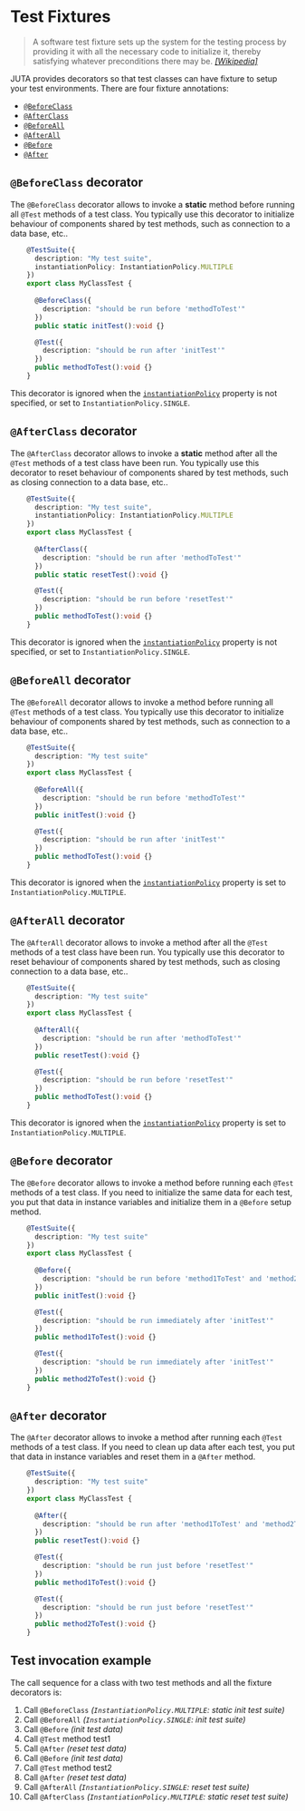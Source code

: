 # Test Fixtures

> A software test fixture sets up the system for the testing process by providing it with all the necessary code to initialize it, thereby satisfying whatever preconditions there may be. [_[Wikipedia]_](https://en.wikipedia.org/wiki/Test_fixture)

JUTA provides decorators so that test classes can have fixture to setup your test environments.
There are four fixture annotations:
* [`@BeforeClass`](./docs/reference/jec-apis/juta/test-fixtures#beforeclass-decorator)
* [`@AfterClass`](./docs/reference/jec-apis/juta/test-fixtures#afterclass-decorator)
* [`@BeforeAll`](./docs/reference/jec-apis/juta/test-fixtures#beforeall-decorator)
* [`@AfterAll`](./docs/reference/jec-apis/juta/test-fixtures#afterall-decorator)
* [`@Before`](./docs/reference/jec-apis/juta/test-fixtures#before-decorator)
* [`@After`](./docs/reference/jec-apis/juta/test-fixtures#after-decorator)

## `@BeforeClass` decorator

The `@BeforeClass` decorator allows to invoke a **static** method before running all `@Test` methods of a test class. You typically use this decorator to initialize behaviour of components shared by test methods, such as connection to a data base, etc..

```typescript
    @TestSuite({
      description: "My test suite",
      instantiationPolicy: InstantiationPolicy.MULTIPLE
    })
    export class MyClassTest {
      
      @BeforeClass({
        description: "should be run before 'methodToTest'"
      })
      public static initTest():void {}

      @Test({
        description: "should be run after 'initTest'"
      })
      public methodToTest():void {}
    }
```

This decorator is ignored when the [`instantiationPolicy`](./docs/reference/jec-apis/juta/testsuite-decorator#instantiation-policy) property is not specified, or set to `InstantiationPolicy.SINGLE`.

## `@AfterClass` decorator

The `@AfterClass` decorator allows to invoke a **static** method after all the `@Test` methods of a test class have been run. You typically use this decorator to reset behaviour of components shared by test methods, such as closing connection to a data base, etc..

```typescript
    @TestSuite({
      description: "My test suite",
      instantiationPolicy: InstantiationPolicy.MULTIPLE
    })
    export class MyClassTest {
      
      @AfterClass({
        description: "should be run after 'methodToTest'"
      })
      public static resetTest():void {}

      @Test({
        description: "should be run before 'resetTest'"
      })
      public methodToTest():void {}
    }
```

This decorator is ignored when the [`instantiationPolicy`](./docs/reference/jec-apis/juta/testsuite-decorator#instantiation-policy) property is not specified, or set to `InstantiationPolicy.SINGLE`.

## `@BeforeAll` decorator

The `@BeforeAll` decorator allows to invoke a method before running all `@Test` methods of a test class. You typically use this decorator to initialize behaviour of components shared by test methods, such as connection to a data base, etc..

```typescript
    @TestSuite({
      description: "My test suite"
    })
    export class MyClassTest {
      
      @BeforeAll({
        description: "should be run before 'methodToTest'"
      })
      public initTest():void {}

      @Test({
        description: "should be run after 'initTest'"
      })
      public methodToTest():void {}
    }
```

This decorator is ignored when the [`instantiationPolicy`](./docs/reference/jec-apis/juta/testsuite-decorator#instantiation-policy) property is set to `InstantiationPolicy.MULTIPLE`.

## `@AfterAll` decorator

The `@AfterAll` decorator allows to invoke a method after all the `@Test` methods of a test class have been run. You typically use this decorator to reset behaviour of components shared by test methods, such as closing connection to a data base, etc..

```typescript
    @TestSuite({
      description: "My test suite"
    })
    export class MyClassTest {
      
      @AfterAll({
        description: "should be run after 'methodToTest'"
      })
      public resetTest():void {}

      @Test({
        description: "should be run before 'resetTest'"
      })
      public methodToTest():void {}
    }
```

This decorator is ignored when the [`instantiationPolicy`](./docs/reference/jec-apis/juta/testsuite-decorator#instantiation-policy) property is set to `InstantiationPolicy.MULTIPLE`.

## `@Before` decorator

The `@Before` decorator allows to invoke a method before running each `@Test` methods of a test class. If you need to initialize the same data for each test, you put that data in instance variables and initialize them in a `@Before` setup method.

```typescript
    @TestSuite({
      description: "My test suite"
    })
    export class MyClassTest {
      
      @Before({
        description: "should be run before 'method1ToTest' and 'method2ToTest'"
      })
      public initTest():void {}

      @Test({
        description: "should be run immediately after 'initTest'"
      })
      public method1ToTest():void {}

      @Test({
        description: "should be run immediately after 'initTest'"
      })
      public method2ToTest():void {}
    }
```

## `@After` decorator

The `@After` decorator allows to invoke a method after running each `@Test` methods of a test class. If you need to clean up data after each test, you put that data in instance variables and reset them in a `@After` method.

```typescript
    @TestSuite({
      description: "My test suite"
    })
    export class MyClassTest {
      
      @After({
        description: "should be run after 'method1ToTest' and 'method2ToTest'"
      })
      public resetTest():void {}

      @Test({
        description: "should be run just before 'resetTest'"
      })
      public method1ToTest():void {}

      @Test({
        description: "should be run just before 'resetTest'"
      })
      public method2ToTest():void {}
    }
```

## Test invocation example

The call sequence for a class with two test methods and all the fixture decorators is:

1. Call `@BeforeClass` _(`InstantiationPolicy.MULTIPLE`: static init test suite)_
2. Call `@BeforeAll` _(`InstantiationPolicy.SINGLE`: init test suite)_
3. Call `@Before` _(init test data)_
4. Call `@Test` method test1
5. Call `@After` _(reset test data)_
6. Call `@Before` _(init test data)_
7. Call `@Test` method test2
8. Call `@After` _(reset test data)_
9. Call `@AfterAll` _(`InstantiationPolicy.SINGLE`: reset test suite)_
10. Call `@AfterClass` _(`InstantiationPolicy.MULTIPLE`: static reset test suite)_